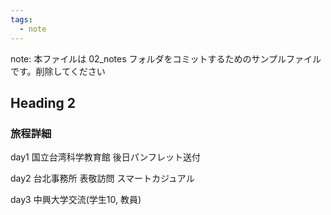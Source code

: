 ```yaml
---
tags:
  - note
---
```

note: 本ファイルは 02_notes フォルダをコミットするためのサンプルファイルです。削除してください

## Heading 2

### 旅程詳細
day1
国立台湾科学教育館
後日パンフレット送付

day2
台北事務所 表敬訪問
スマートカジュアル

day3
中興大学交流(学生10, 教員)